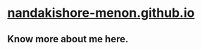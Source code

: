 # <a href="https://nandakishore-menon.github.io">nandakishore-menon.github.io</a>
## Know more about me here.
